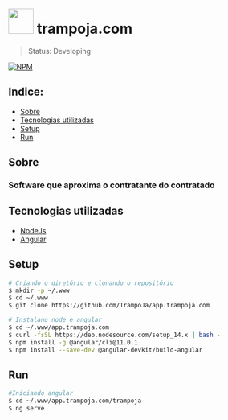 # <img src="https://avatars.githubusercontent.com/u/82920648?v=4" width="50" height="50"> trampoja.com
> Status: Developing

[![NPM](https://img.shields.io/badge/license-proprietary-red)](https://github.com/TrampoJa/api.trampoja.com/LICENSE)

## Indice:
- [Sobre](#-sobre)
- [Tecnologias utilizadas](#-Tecnologias-utilizadas)
- [Setup](#-setup)
- [Run](#-run)


## Sobre
### Software que aproxima o contratante do contratado


## Tecnologias utilizadas

* [NodeJs](https://nodejs.org/pt-br/)
* [Angular](https://angular.io/)


## Setup

```bash
# Criando o diretório e clonando o repositório
$ mkdir -p ~/.www
$ cd ~/.www
$ git clone https://github.com/TrampoJa/app.trampoja.com

# Instalano node e angular
$ cd ~/.www/app.trampoja.com
$ curl -fsSL https://deb.nodesource.com/setup_14.x | bash -
$ npm install -g @angular/cli@11.0.1
$ npm install --save-dev @angular-devkit/build-angular
```

## Run

```bash
#Iniciando angular
$ cd ~/.www/app.trampoja.com/trampoja
$ ng serve
```
